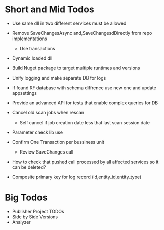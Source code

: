 ﻿# Short and Mid Todos
* Use same dll in two different services must be allowed
* Remove SaveChangesAsync and,SaveChangesdDirectly from repo implementations
	* Use transactions
* Dynamic loaded dll
* Build Nuget package to target multiple runtimes and versions
* Unify logging and make separate DB for logs

* If found RF database with schema diffrence use new one and update appsettings

* Provide an advanced API for tests that enable complex queries for DB

* Cancel old scan jobs when rescan
	* Self cancel if job creation date less that last scan session date

* Parameter check lib use
* Confirm One Transaction per bussiness unit
	* Review SaveChanges call

* How to check that pushed call processed by all affected services so it can be deleted?

* Composite primary key for log record (id,entity_id,entity_type)


# Big Todos
* Publisher Project TODOs
* Side by Side Versions
* Analyzer